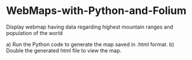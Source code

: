 # WebMaps-with-Python-and-Folium
Display webmap having data regarding highest mountain ranges and population of the world

a) Run the Python code to generate the map saved in .html format.
b) Double the generated html file to view the map.
